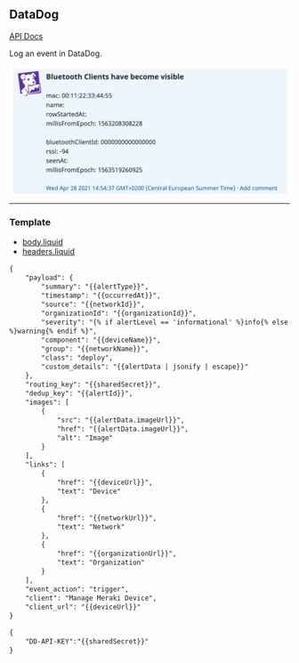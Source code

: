 ## DataDog 

[API Docs](https://docs.datadoghq.com/api/latest/events/)

Log an event in DataDog.

<img src="custom-template-datadog-example.png" alt="DataDog" width="500" />

<hr>

### Template 

- [body.liquid](body.liquid)
- [headers.liquid](headers.liquid)

```body.liquid
{
    "payload": {
        "summary": "{{alertType}}",
        "timestamp": "{{occurredAt}}",
        "source": "{{networkId}}",
        "organizationId": "{{organizationId}}",
        "severity": "{% if alertLevel == 'informational' %}info{% else %}warning{% endif %}",
        "component": "{{deviceName}}",
        "group": "{{networkName}}",
        "class": "deploy",
        "custom_details": "{{alertData | jsonify | escape}}"
    },
    "routing_key": "{{sharedSecret}}",
    "dedup_key": "{{alertId}}",
    "images": [
        {
            "src": "{{alertData.imageUrl}}",
            "href": "{{alertData.imageUrl}}",
            "alt": "Image"
        }
    ],
    "links": [
        {
            "href": "{{deviceUrl}}",
            "text": "Device"
        },
        {
            "href": "{{networkUrl}}",
            "text": "Network"
        },
        {
            "href": "{{organizationUrl}}",
            "text": "Organization"
        }
    ],
    "event_action": "trigger",
    "client": "Manage Meraki Device",
    "client_url": "{{deviceUrl}}"
}

```
```headers.liquid
{
    "DD-API-KEY":"{{sharedSecret}}"
}
```